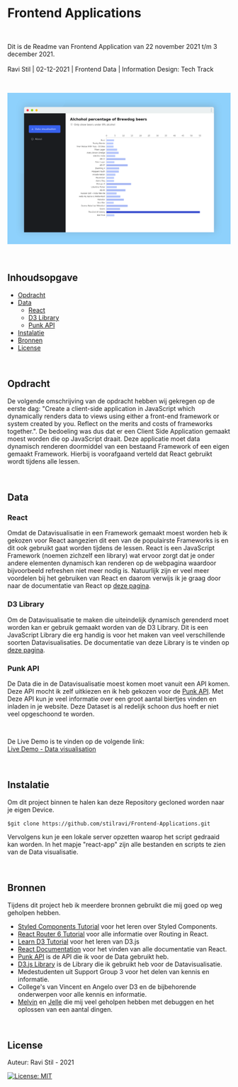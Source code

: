# Frontend Applications

<br/>

Dit is de Readme van Frontend Application van 22 november 2021 t/m 3 december 2021. <br/><br/>
Ravi Stil | 02-12-2021 | Frontend Data | Information Design: Tech Track

<br/>

![Intro Image](https://github.com/stilravi/Frontend-Applications/blob/main/_wiki/00-intro.png)

<br/>

## Inhoudsopgave

- [Opdracht](#Opdracht)
- [Data](#Data)
  - [React](#Data#React)
  - [D3 Library](#D3-Library])
  - [Punk API](#Punk-API])
- [Instalatie](#Instalatie)
- [Bronnen](#Bronnen)
- [License](#License)

<br/>

## Opdracht

De volgende omschrijving van de opdracht hebben wij gekregen op de eerste dag: "Create a client-side application in JavaScript which dynamically renders data to views using either a front-end framework or system created by you. Reflect on the merits and costs of frameworks together.". De bedoeling was dus dat er een Client Side Application gemaakt moest worden die op JavaScript draait. Deze applicatie moet data dynamisch renderen doormiddel van een bestaand Framework of een eigen gemaakt Framework. Hierbij is voorafgaand verteld dat React gebruikt wordt tijdens alle lessen.

<br/>

## Data

### React

Omdat de Datavisualisatie in een Framework gemaakt moest worden heb ik gekozen voor React aangezien dit een van de populairste Frameworks is en dit ook gebruikt gaat worden tijdens de lessen. React is een JavaScript Framework (noemen zichzelf een library) wat ervoor zorgt dat je onder andere elementen dynamisch kan renderen op de webpagina waardoor bijvoorbeeld refreshen niet meer nodig is. Natuurlijk zijn er veel meer voordelen bij het gebruiken van React en daarom verwijs ik je graag door naar de documentatie van React op [deze pagina](https://reactjs.org/).

### D3 Library

Om de Datavisualisatie te maken die uiteindelijk dynamisch gerenderd moet worden kan er gebruik gemaakt worden van de D3 Library. Dit is een JavaScript Library die erg handig is voor het maken van veel verschillende soorten Datavisualisaties. De documentatie van deze Library is te vinden op [deze pagina](https://d3js.org/).

### Punk API

De Data die in de Datavisualisatie moest komen moet vanuit een API komen. Deze API mocht ik zelf uitkiezen en ik heb gekozen voor de [Punk API](https://punkapi.com/documentation/v2). Met Deze API kun je veel informatie over een groot aantal biertjes vinden en inladen in je website. Deze Dataset is al redelijk schoon dus hoeft er niet veel opgeschoond te worden.

<br />

De Live Demo is te vinden op de volgende link: <br/>
[Live Demo - Data visualisation](https://frontend-applications-rho.vercel.app/)

<br/>

## Instalatie

Om dit project binnen te halen kan deze Repository gecloned worden naar je eigen Device.

```shell
$git clone https://github.com/stilravi/Frontend-Applications.git
```

Vervolgens kun je een lokale server opzetten waarop het script gedraaid kan worden. In het mapje "react-app" zijn alle bestanden en scripts te zien van de Data visualisatie.

<br/>

## Bronnen

Tijdens dit project heb ik meerdere bronnen gebruikt die mij goed op weg geholpen hebben.

- [Styled Components Tutorial](https://www.youtube.com/watch?v=-FZzPHSLauc&ab_channel=PedroTech) voor het leren over Styled Components.
- [React Router 6 Tutorial](https://www.youtube.com/watch?v=4NpGzBEySvI&t=3s&ab_channel=LeighHalliday) voor alle informatie over Routing in React.
- [Learn D3 Tutorial](https://observablehq.com/collection/@d3/learn-d3) voor het leren van D3.js
- [React Documentation](https://reactjs.org/docs/getting-started.html) voor het vinden van alle documentatie van React.
- [Punk API](https://punkapi.com/documentation/v2) is de API die ik voor de Data gebruikt heb.
- [D3.js Library](https://d3js.org/) is de Library die ik gebruikt heb voor de Datavisualisatie.
- Medestudenten uit Support Group 3 voor het delen van kennis en informatie.
- College's van Vincent en Angelo over D3 en de bijbehorende onderwerpen voor alle kennis en informatie.
- [Melvin](https://github.com/MelvinIdema) en [Jelle](https://github.com/jellekitz) die mij veel geholpen hebben met debuggen en het oplossen van een aantal dingen.

<br/>

## License

Auteur: Ravi Stil - 2021

[![License: MIT](https://img.shields.io/badge/License-MIT-yellow.svg)](https://opensource.org/licenses/MIT)
